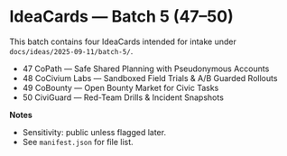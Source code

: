 <!-- status: stub; target: 150+ words -->
<!-- status: stub; target: 150+ words -->
<!-- status: stub; target: 150+ words -->
<!-- status: stub; target: 150+ words -->
# IdeaCards — Batch 5 (47–50)

This batch contains four IdeaCards intended for intake under `docs/ideas/2025-09-11/batch-5/`.

- 47 CoPath — Safe Shared Planning with Pseudonymous Accounts
- 48 CoCivium Labs — Sandboxed Field Trials & A/B Guarded Rollouts
- 49 CoBounty — Open Bounty Market for Civic Tasks
- 50 CiviGuard — Red-Team Drills & Incident Snapshots

**Notes**
- Sensitivity: public unless flagged later.
- See `manifest.json` for file list.





